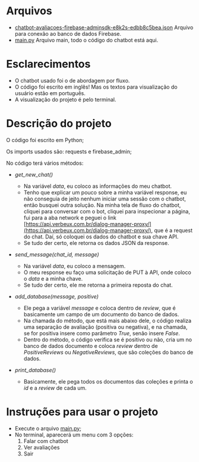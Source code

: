 # Arquivos
- [chatbot-avaliacoes-firebase-adminsdk-e8k2s-edbb8c5bea.json](https://github.com/PedroVSX/verbeux-teste-tecnico/blob/main/teste-tecnico/chatbot-avaliacoes-firebase-adminsdk-e8k2s-edbb8c5bea.json) Arquivo para conexão ao banco de dados Firebase.
- [main.py](https://github.com/PedroVSX/verbeux-teste-tecnico/blob/main/teste-tecnico/main.py) Arquivo main, todo o código do chatbot está aqui.

# Esclarecimentos
- O chatbot usado foi o de abordagem por fluxo.
- O código foi escrito em inglês! Mas os textos para visualização do usuário estão em português.
- A visualização do projeto é pelo terminal.

# Descrição do projeto
O código foi escrito em Python;

Os imports usados são: requests e firebase_admin;

No código terá vários métodos:
- *get_new_chat()*
  - Na variável *data*, eu coloco as informações do meu chatbot.
  - Tenho que explicar um pouco sobre a minha variável response, eu não conseguia de jeito nenhum iniciar uma sessão com o chatbot, então busquei outra solução. Na minha tela de fluxo do chatbot, cliquei para conversar com o bot, cliquei para inspecionar a página, fui para a aba network e peguei o link [https://api.verbeux.com.br/dialog-manager-proxy/](https://api.verbeux.com.br/dialog-manager-proxy/), que é a request do chat. Daí, só coloquei os dados do chatbot e sua chave API.
  - Se tudo der certo, ele retorna os dados JSON da response.

- *send_message(chat_id, message)*
  - Na variável *data*, eu coloco a mensagem.
  - O meu response eu faço uma solicitação de PUT à API, onde coloco o *data* e a minha chave.
  - Se tudo der certo, ele me retorna a primeira reposta do chat.
  
- *add_database(message, positive)*
  - Ele pega a variável *message* e coloca dentro de *review*, que é basicamente um campo de um documento do banco de dados.
  - Na chamada do método, que está mais abaixo dele, o código realiza uma separação de avaliação (positiva ou negativa), e na chamada, se for positiva insere como parâmetro *True*, senão insere *False*.
  - Dentro do método, o código verifica se é positivo ou não, cria um no banco de dados documento e coloca *review* dentro de *PositiveReviews* ou *NegativeReviews*, que são coleções do banco de dados.

- *print_database()*
  - Basicamente, ele pega todos os documentos das coleções e printa o *id* e a *review* de cada um.

# Instruções para usar o projeto
- Execute o arquivo [main.py](https://github.com/PedroVSX/verbeux-teste-tecnico/blob/main/teste-tecnico/main.py);
- No terminal, aparecerá um menu com 3 opções:
  1. Falar com chatbot
  2. Ver avaliações
  0. Sair
 
